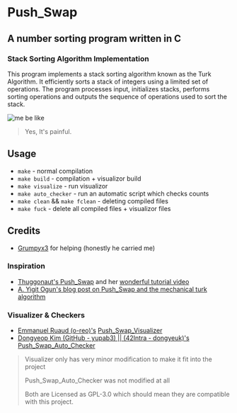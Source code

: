 # Push_Swap

## A number sorting program written in C

### Stack Sorting Algorithm Implementation

This program implements a stack sorting algorithm known as the Turk Algorithm.
It efficiently sorts a stack of integers using a limited set of operations.
The program processes input, initializes stacks, performs sorting operations
and outputs the sequence of operations used to sort the stack.

![me be like](https://media1.tenor.com/m/izTNkY2BgkAAAAAC/fade-away-oooooooooooo.gif)⠀⠀⠀⠀

> Yes, It's painful.

## Usage

- `make` - normal compilation
- `make build` - compilation + visualizor build
- `make visualize` - run visualizor
- `make auto_checker` - run an automatic script which checks counts
- `make clean` && `make fclean` - deleting compiled files
- `make fuck` - delete all compiled files + visualizor files

## Credits

- [Grumpyx3](https://github.com/Grumpyx3) for helping (honestly he carried me)

### Inspiration

- [Thuggonaut's Push_Swap](https://github.com/Thuggonaut/42IC_Ring02_Push_swap) and her [wonderful tutorial video](https://youtu.be/wRvipSG4Mmk?si=JVKh-_dEabhi_rIu)
- [A. Yigit Ogun's blog post on Push_Swap and the mechanical turk algorithm](https://medium.com/@ayogun/push-swap-c1f5d2d41e97)

### Visualizer & Checkers

- [Emmanuel Ruaud (o-reo)'s](https://github.com/o-reo) [Push_Swap_Visualizer](https://github.com/o-reo/push_swap_visualizer)
- [Dongyeop Kim (GitHub - yupab3) || (42Intra - dongyeuk)'s](https://github.com/yupab3) [Push_Swap_Auto_Checker](https://github.com/yupab3/push_swap_auto_checker)

> Visualizer only has very minor modification to make it fit into the project
> 
> Push_Swap_Auto_Checker was not modified at all
> 
> Both are Licensed as GPL-3.0 which should mean they are compatible with this project.
